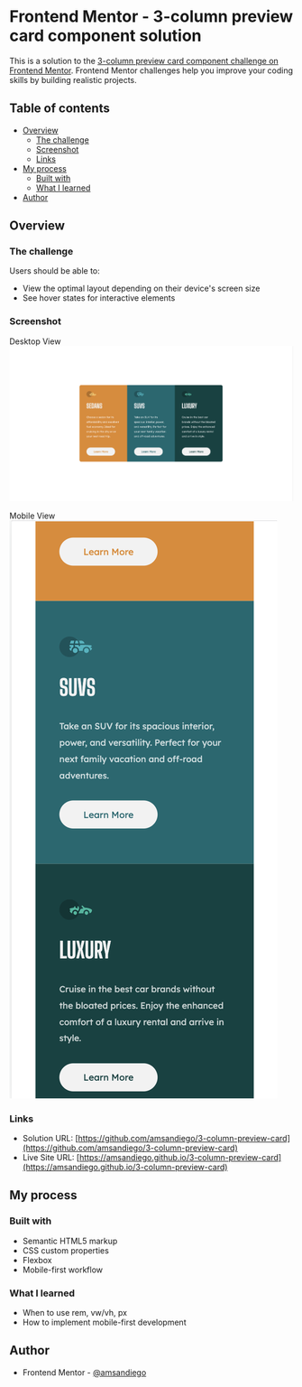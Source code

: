# Frontend Mentor - 3-column preview card component solution

This is a solution to the [3-column preview card component challenge on Frontend Mentor](https://www.frontendmentor.io/challenges/3column-preview-card-component-pH92eAR2-). Frontend Mentor challenges help you improve your coding skills by building realistic projects.

## Table of contents

- [Overview](#overview)
  - [The challenge](#the-challenge)
  - [Screenshot](#screenshot)
  - [Links](#links)
- [My process](#my-process)
  - [Built with](#built-with)
  - [What I learned](#what-i-learned)
- [Author](#author)

## Overview

### The challenge

Users should be able to:

- View the optimal layout depending on their device's screen size
- See hover states for interactive elements

### Screenshot

Desktop View
![](./images/screenshot-desktop.png)

Mobile View
![](./images/screenshot-mobile.png)

### Links

- Solution URL: [https://github.com/amsandiego/3-column-preview-card](https://github.com/amsandiego/3-column-preview-card)
- Live Site URL: [https://amsandiego.github.io/3-column-preview-card](https://amsandiego.github.io/3-column-preview-card)

## My process

### Built with

- Semantic HTML5 markup
- CSS custom properties
- Flexbox
- Mobile-first workflow

### What I learned

- When to use rem, vw/vh, px
- How to implement mobile-first development

## Author

- Frontend Mentor - [@amsandiego](https://www.frontendmentor.io/profile/amsandiego)
